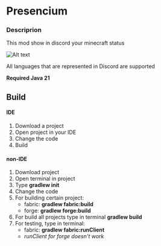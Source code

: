 # Presencium
### Descriprion
This mod show in discord your minecraft status

![Alt text](https://cdn.modrinth.com/data/iNU1UQcw/images/0beca16cf8eb52f9af25c5f3496b4285e231ff81.png)

All languages that are represented in Discord are supported

**Required Java 21**

## Build
#### IDE
1. Download a project
2. Open project in your IDE
3. Change the code
4. Build

#### non-IDE
1. Download project
2. Open terminal in project
3. Type **gradlew init**
4. Change the code
5. For building certain project:
   - fabric: **gradlew fabric:build**
   - forge: **gradlew forge:build**
6. For build all projects type in terminal **gradlew build**
7. For testing, type in terminal:
   - fabric: **gradlew fabric:runClient**
   - _runClient for forge doesn't work_
